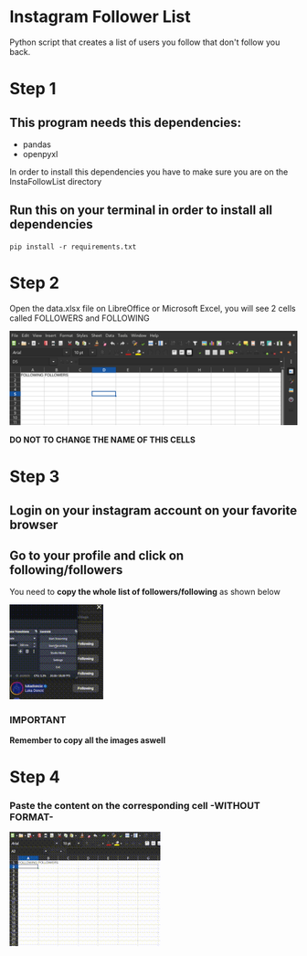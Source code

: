 # Instagram Follower List
Python script that creates a list of users you follow that don't follow you back.
# Step 1
## This program needs this dependencies:
- pandas
- openpyxl

In order to install this dependencies you have to make sure you are on the InstaFollowList directory

## Run this on your terminal in order to install all dependencies
```
pip install -r requirements.txt
```
# Step 2
Open the data.xlsx file on LibreOffice or Microsoft Excel, you will see 2 cells called FOLLOWERS and FOLLOWING


![How LibreOffice Looks](./media/media1.png)

**DO NOT TO CHANGE THE NAME OF THIS CELLS**

# Step 3
## Login on your instagram account on your favorite browser
## Go to your profile and click on following/followers

You need to **copy the whole list of followers/following** as shown below

![How to copy](./media/media2.gif)

### IMPORTANT
**Remember to copy all the images aswell**

# Step 4
### Paste the content on the corresponding cell **-WITHOUT FORMAT-**

![How to pase](./media/media3.gif)
